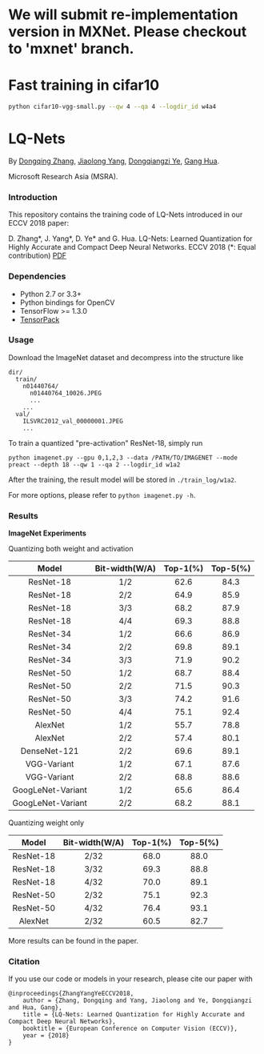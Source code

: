 # We will submit re-implementation version in MXNet. Please checkout to 'mxnet' branch.

# Fast training in cifar10
```bash
python cifar10-vgg-small.py --qw 4 --qa 4 --logdir_id w4a4 
```

# LQ-Nets

By [Dongqing Zhang](https://github.com/zdqzeros), [Jiaolong Yang](http://jlyang.org), [Dongqiangzi Ye](https://github.com/EowinYe), [Gang Hua](https://www.microsoft.com/en-us/research/people/ganghua/).

Microsoft Research Asia (MSRA).

### Introduction
This repository contains the training code of LQ-Nets introduced in our ECCV 2018 paper:

D. Zhang*, J. Yang*, D. Ye* and G. Hua. LQ-Nets: Learned Quantization for Highly Accurate and Compact Deep Neural Networks. ECCV 2018 (*: Equal contribution) [PDF](https://arxiv.org/pdf/1807.10029.pdf)

### Dependencies

+ Python 2.7 or 3.3+
+ Python bindings for OpenCV
+ TensorFlow >= 1.3.0
+ [TensorPack](https://github.com/tensorpack/tensorpack)

### Usage

Download the ImageNet dataset and decompress into the structure like

    dir/
      train/
        n01440764/
          n01440764_10026.JPEG
          ...
        ...
      val/
        ILSVRC2012_val_00000001.JPEG
        ...

To train a quantized "pre-activation" ResNet-18, simply run

    python imagenet.py --gpu 0,1,2,3 --data /PATH/TO/IMAGENET --mode preact --depth 18 --qw 1 --qa 2 --logdir_id w1a2 

After the training, the result model will be stored in `./train_log/w1a2`.

For more options, please refer to `python imagenet.py -h`. 

### Results
**ImageNet Experiments**

Quantizing both weight and activation

Model|Bit-width(W/A)|Top-1(%)|Top-5(%)
:---:|:---:|:---:|:---:
ResNet-18|1/2|62.6|84.3
ResNet-18|2/2|64.9|85.9
ResNet-18|3/3|68.2|87.9
ResNet-18|4/4|69.3|88.8
ResNet-34|1/2|66.6|86.9
ResNet-34|2/2|69.8|89.1
ResNet-34|3/3|71.9|90.2
ResNet-50|1/2|68.7|88.4
ResNet-50|2/2|71.5|90.3
ResNet-50|3/3|74.2|91.6
ResNet-50|4/4|75.1|92.4
AlexNet|1/2|55.7|78.8
AlexNet|2/2|57.4|80.1
DenseNet-121|2/2|69.6|89.1
VGG-Variant|1/2|67.1|87.6
VGG-Variant|2/2|68.8|88.6
GoogLeNet-Variant|1/2|65.6|86.4
GoogLeNet-Variant|2/2|68.2|88.1

Quantizing weight only

Model|Bit-width(W/A)|Top-1(%)|Top-5(%)
:---:|:---:|:---:|:---:
ResNet-18|2/32|68.0|88.0
ResNet-18|3/32|69.3|88.8
ResNet-18|4/32|70.0|89.1
ResNet-50|2/32|75.1|92.3
ResNet-50|4/32|76.4|93.1
AlexNet|2/32|60.5|82.7

More results can be found in the paper.

### Citation
If you use our code or models in your research, please cite our paper with

    @inproceedings{ZhangYangYeECCV2018,
        author = {Zhang, Dongqing and Yang, Jiaolong and Ye, Dongqiangzi and Hua, Gang},
        title = {LQ-Nets: Learned Quantization for Highly Accurate and Compact Deep Neural Networks},
        booktitle = {European Conference on Computer Vision (ECCV)},
        year = {2018}
    }
